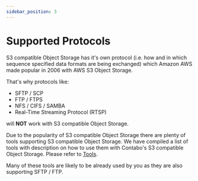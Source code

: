 ```yaml
---
sidebar_position: 3
---
```


# Supported Protocols

S3 compatible Object Storage has it's own protocol (i.e. how and in which sequence specified data formats are being exchanged) which Amazon AWS made popular in 2006 with AWS S3 Object Storage.

That's why protocols like:

* SFTP / SCP
* FTP / FTPS
* NFS / CIFS / SAMBA
* Real-Time Streaming Protocol (RTSP)

will **NOT** work with S3 compatible Object Storage.

Due to the popularity of S3 compatible Object Storage there are plenty of tools supporting S3 compatible Object Storage. We have compiled a list of tools with description on how to use them with Contabo's S3 compatible Object Storage. Please refer to [Tools](/docs/Object-Storage/Tools/compability).

Many of these tools are likely to be already used by you as they are also supporting SFTP / FTP.